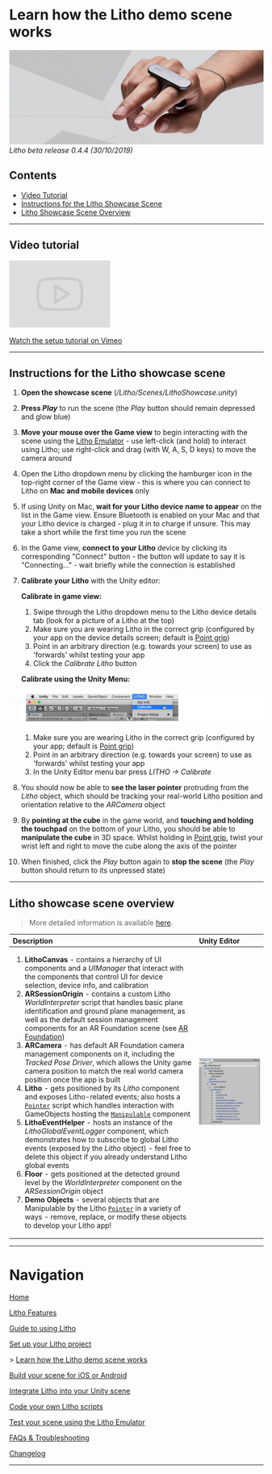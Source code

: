 # Learn how the Litho demo scene works

[![Banner image](../Images/banner.jpg)](#)
_Litho beta release 0.4.4 (30/10/2019)_

## Contents

* [Video Tutorial](#video-tutorial)
* [Instructions for the Litho Showcase Scene](#instructions-for-the-litho-showcase-scene)
* [Litho Showcase Scene Overview](#litho-showcase-scene-overview)

---

## Video tutorial

<a href="https://vimeo.com/361262684#t=171s" target="_blank">![Link to video](../Images/Icons/vimeo_small.png)

Watch the setup tutorial on Vimeo</a>

---

## Instructions for the Litho showcase scene

1. **Open the showcase scene** (_/Litho/Scenes/LithoShowcase.unity_)

2. **Press _Play_** to run the scene (the _Play_ button should remain depressed and glow blue)

3. **Move your mouse over the Game view** to begin interacting with the scene using the [Litho Emulator](../Features/LithoEmulator.md) - use left-click (and hold) to interact using Litho; use right-click and drag (with W, A, S, D keys) to move the camera around

4. Open the Litho dropdown menu by clicking the hamburger icon in the top-right corner of the Game view - this is where you can connect to Litho on **Mac and mobile devices** only

5. If using Unity on Mac, **wait for your Litho device name to appear** on the list in the Game view. Ensure Bluetooth is enabled on your Mac and that your Litho device is charged - plug it in to charge if unsure. This may take a short while the first time you run the scene

4. In the Game view, **connect to your Litho** device by clicking its corresponding "Connect" button - the button will update to say it is "Connecting..." - wait briefly while the connection is established

5. **Calibrate your Litho** with the Unity editor:

    **Calibrate in game view:**
    1. Swipe through the Litho dropdown menu to the Litho device details tab (look for a picture of a Litho at the top)
    2. Make sure you are wearing Litho in the correct grip (configured by your app on the device details screen; default is [Point grip](UsingLitho.md#litho-grips))
    3. Point in an arbitrary direction (e.g. towards your screen) to use as 'forwards' whilst testing your app
    4. Click the _Calibrate Litho_ button

    **Calibrate using the Unity Menu:**

    [![Calibrate using the LITHO menu](../Images/Editor/CalibrateMenu.png)](#)
    1. Make sure you are wearing Litho in the correct grip (configured by your app; default is [Point grip](UsingLitho.md#litho-grips))
    2. Point in an arbitrary direction (e.g. towards your screen) to use as 'forwards' whilst testing your app
    3. In the Unity Editor menu bar press _LITHO -> Calibrate_

6. You should now be able to **see the laser pointer** protruding from the _Litho_ object, which should be tracking your real-world Litho position and orientation relative to the _ARCamera_ object

7. By **pointing at the cube** in the game world, and **touching and holding the touchpad** on the bottom of your Litho, you should be able to **manipulate the cube** in 3D space. Whilst holding in [Point grip](UsingLitho.md#litho-grips), twist your wrist left and right to move the cube along the axis of the pointer

8. When finished, click the _Play_ button again to **stop the scene** (the _Play_ button should return to its unpressed state)

---


## Litho showcase scene overview

>More detailed information is available [here](UnityIntegration.md#).

| Description | Unity Editor |
| :--- | :--- |
|<ol> <li> **LithoCanvas** \- contains a hierarchy of UI components and a _UIManager_ that interact with the components that control UI for device selection, device info, and calibration </li> <li> **ARSessionOrigin** \- contains a custom Litho _WorldInterpreter_ script that handles basic plane identification and ground plane management, as well as the default session management components for an AR Foundation scene (see [AR Foundation](https://docs.unity3d.com/Packages/com.unity.xr.arfoundation@2.0/manual/index.html)) </li> <li> **ARCamera** \- has default AR Foundation camera management components on it, including the _Tracked Pose Driver_, which allows the Unity game camera position to match the real world camera position once the app is built </li> <li> **Litho** \- gets positioned by its _Litho_ component and exposes Litho-related events; also hosts a [`Pointer`](UnityScripting.md#pointer) script which handles interaction with GameObjects hosting the [`Manipulable`](UnityScripting.md#manipulable) component </li> <li> **LithoEventHelper** \- hosts an instance of the _LithoGlobalEventLogger_ component, which demonstrates how to subscribe to global Litho events (exposed by the _Litho_ object) - feel free to delete this object if you already understand Litho global events </li> <li> **Floor** \- gets positioned at the detected ground level by the _WorldInterpreter_ component on the _ARSessionOrigin_ object </li> <li> **Demo Objects** \- several objects that are Manipulable by the Litho [`Pointer`](UnityScripting.md#pointer) in a variety of ways - remove, replace, or modify these objects to develop your Litho app! </li> </ol> | [![Scene overview](../Images/Editor/ShowcaseSceneOverview.png)](#) |

---

# Navigation

[Home](../README.md)

[Litho Features](../Features/README.md)

[Guide to using Litho](UsingLitho.md)

[Set up your Litho project](ProjectSetup.md)

\> [Learn how the Litho demo scene works](DemoScene.md)

[Build your scene for iOS or Android](BuildInstructions.md)

[Integrate Litho into your Unity scene](UnityIntegration.md)

[Code your own Litho scripts](UnityScripting.md)

[Test your scene using the Litho Emulator](../Features/LithoEmulator.md)

[FAQs & Troubleshooting](../FAQ.md)

[Changelog](../Changelog.md)

---
